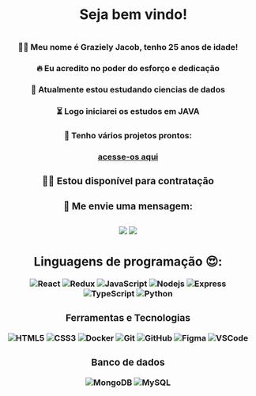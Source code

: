 ## <h1 align="center"> <img src="https://media.giphy.com/media/ObNTw8Uzwy6KQ/giphy.gif" width="15" align="center"/> Seja bem vindo!<h1/>
<h3 align="center">🙋‍♀️ Meu nome é Graziely Jacob, tenho 25 anos de idade!<h3>
<h3 align="center">🔥 Eu acredito no poder do esforço e dedicação <h3/>
<h3 align="center">🤩 Atualmente estou estudando ciencias de dados <h3/>
<h3 align="center">⏳ Logo iniciarei os estudos em JAVA<h3/>
<h3 align="center">🚀 Tenho vários projetos prontos:<h3/>
<div align="center">
<a href = "https://github.com/grazyjacob?tab=repositories">acesse-os aqui<a/>
<div/>
<h3 align="center">👩‍💻 Estou disponível para contratação<h3/>
<h3 align="center">💬 Me envie uma mensagem:<h3/>
<div align="center">
<a href = "mailto:jacobgrazy@gmail.com"><img src="https://img.shields.io/badge/Gmail-D14836?style=for-the-badge&logo=gmail&logoColor=white" target="_blank"></a>
<a href="https://www.linkedin.com/in/grazielyjacob/" target="_blank"><img src="https://img.shields.io/badge/-LinkedIn-%230077B5?style=for-the-badge&logo=linkedin&logoColor=white" target="_blank"></a>   
</div>


## Linguagens de programação 😍:
![React](https://img.shields.io/badge/-React-007396?style=flat-square&logo=react)
![Redux](https://img.shields.io/badge/-Redux-764ABC?style=flat-square&logo=redux&logoColor=white)
![JavaScript](https://img.shields.io/badge/-JavaScript-black?style=flat-square&logo=javascript)
![Nodejs](https://img.shields.io/badge/-Nodejs-339933?style=flat-square&logo=Node.js&logoColor=white)
![Express](https://img.shields.io/badge/-Express-000000?style=flat-square&logo=express&logoColor=white)
![TypeScript](https://img.shields.io/badge/-TypeScript-007ACC?style=flat-square&logo=typescript&logoColor=white)
![Python](https://img.shields.io/badge/Python-3776AB?style=for-the-badge&logo=python&logoColor=white)


### Ferramentas e Tecnologias

![HTML5](https://img.shields.io/badge/-HTML5-E34F26?style=flat-square&logo=html5&logoColor=white)
![CSS3](https://img.shields.io/badge/-CSS3-1572B6?style=flat-square&logo=css3)
![Docker](https://img.shields.io/badge/-Docker-2496ED?style=flat-square&logo=docker&logoColor=white)
![Git](https://img.shields.io/badge/-Git-black?style=flat-square&logo=git)
![GitHub](https://img.shields.io/badge/-GitHub-181717?style=flat-square&logo=github)
![Figma](https://img.shields.io/badge/-Figma-F24E1E?style=flat-square&logo=figma&logoColor=white)
![VSCode](https://img.shields.io/badge/-VSCode-007ACC?style=flat-square&logo=visual-studio-code&logoColor=white)

### Banco de dados

![MongoDB](https://img.shields.io/badge/-MongoDB-black?style=flat-square&logo=mongodb)
![MySQL](https://img.shields.io/badge/-MySQL-4479A1?style=flat-square&logo=mysql&logoColor=white)

